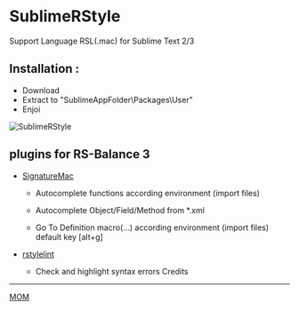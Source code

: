 # SublimeRStyle


Support Language RSL(.mac) for Sublime Text 2/3

## Installation :

 - Download
 - Extract to "SublimeAppFolder\Packages\User\"
 - Enjoi

![SublimeRStyle](https://raw.github.com/mom1/SublimeRStyle/master/R-Style/SublimeRStyle.jpg)

## plugins for RS-Balance 3

 * [SignatureMac](https://github.com/mom1/MySignaturePlugin)
    * Autocomplete functions according environment (import files)

    * Autocomplete Object/Field/Method from *.xml

    * Go To Definition macro(...) according environment (import files) default key [alt+g]

 * [rstylelint](https://github.com/mom1/SublimeLinter-contrib-rstylelint)
    * Check and highlight syntax errors
Credits
-------

[MOM](https://github.com/mom1)


